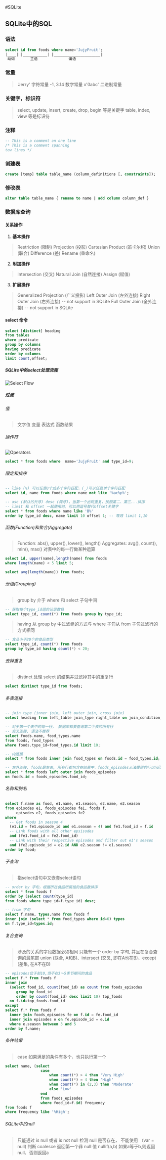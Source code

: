 #SQLite

## SQLite中的SQL

### 语法
```sql
select id from foods where name='JujyFruit';
|____| |___________| |_____________________|
 动词       主语              谓语
```

### 常量

> 'Jerry' 字符常量
> -1, 3.14 数字常量
> x'0abc' 二进制常量

### 关键字，标识符

> select, update, insert, create, drop, begin 等是关键字
> table, index, view 等是标识符

### 注释

```sql
-- This is a comment on one line
/* This is a comment spanning
tow lines */
```

### 创建表

```sql
create [temp] table table_name (column_definitions [, constraints]);
```

### 修改表

```sql
alter table table_name { rename to name | add column column_def }
```

### 数据库查询

#### 关系操作

1. **基本操作**
> Restriction (限制)
> Projection (投影)
> Cartesian Product (笛卡尔积)
> Union (联合)
> Difference (差)
> Rename (重命名)

2. **附加操作**
> Intersection (交叉)
> Natural Join (自然连接)
> Assign (赋值)

3. **扩展操作**
> Generalized Projection (广义投影) 
> Left Outer Join (左外连接)
> Right Outer Join (右外连接) -- not support in SQLite
> Full Outer Join (全外连接) -- not support in SQLite

#### select 命令

```sql
select [distinct] heading
from tables
where predicate
group by columns
having predicate
order by columns
limit count,offset;
```

##### SQLite中的select处理流程

![Select Flow](images/select_flow.png "SQLite中的select处理流程")

##### 过滤

###### 值

> 文字值
> 变量
> 表达式
> 函数结果

###### 操作符

![Operators](images/operators.png "二元操作符")

```sql
select * from foods where  name='JujyFruit' and type_id=9;
```

###### 限定和排序

```sql
-- like (%) 可以任意0个或多个字符匹配，(_)可以任意单个字符匹配
select id, name from foods where name not like '%ac%p%';

-- asc (默认的升序) desc (降序)，当第一个出现重复，按照第二、第三...排序
-- limit 和 offset 一起使用时，可以用逗号替代offset关键字
select * from foods where name like 'B%'
order by type_id desc, name limit 10 offset 1; -- 等效 limit 1,10
```

###### 函数(Function)和聚合(Aggregate)

> Function: abs(), upper(), lower(), length()
> Aggregates: avg(), count(), min(), max() 对表中的每一行做某种运算

```sql
select id, upper(name),length(name) from foods
where length(name) < 5 limit 5;

select avg(length(name)) from foods;
```

###### 分组(Grouping)

> group by 介于 where 和 select 子句中间

```sql
-- 获取每个type_id组的记录数目
select type_id, count(*) from foods group by type_id;
```
> having 从 group by 中过滤组的方式与 where 子句从 from 子句过滤行的方式相同

```sql
-- 食品小于20个的食品类型
select type_id, count(*) from foods
group by type_id having count(*) < 20;
```
###### 去掉重复

> distinct 处理 select 的结果并过滤掉其中的重复行

```sql
select distinct type_id from foods;
```

###### 多表连接

```sql
-- join_type (inner join, left outer join, cross join)
select heading from left_table join_type right_table on join_condition;

-- 对于第一个表中的每一行， 数据库都要查询第二个表的所有行
-- 交叉连接, 语法不推荐
select foods.name, food_types.name
from foods, food_types
where foods.type_id=food_types.id limit 10;

-- 内连接
select * from foods inner join food_types on foods.id = food_types.id;

-- 左外连接, foods是左表, 所有行都包含在结果中，foods_episodes无法提供的行以null补充
select * from foods left outer join foods_episodes
on foods.id = foods_episodes.food_id;
```

###### 名称和别名

```sql
select f.name as food, e1.name, e1.season, e2.name, e2.season
from episodes e1, foods_episodes fe1, foods f,
     episodes e2, foods_episodes fe2
where
  -- Get foods in season 4
  (e1.id = fe1.episode_id and e1.season = 4) and fe1.food_id = f.id
  -- Link foods with all other epsisodes
  and (fe1.food_id = fe2.food_id)
  -- Link with their respective episodes and filter out e1's season
  and (fe2.episode_id = e2.id AND e2.season != e1.season)
order by food;
```

###### 子查询

> 指select语句中又嵌套select语句

```sql
-- order by 字句，根据所在食品所属组的食品数排序
select * from foods f
order by (select count(type_id)
from foods where type_id=f.type_id) desc;

-- from 字句
select f.name, types.name from foods f
inner join (select * from food_types where id=6) types
on f.type_id=types.id;
```

###### 复合查询

> 涉及的关系的字段数据必须相同
> 只能有一个 order by 字句, 并且在复合查询的最尾部
> union (联合, A和B)、intersect (交叉, 即在A也在B)、except (差集, 在A不在B)

```sql
-- episodes位于前10,但不在3～5季节期间的食品
select f.* from foods f
inner join
  (select food_id, count(food_id) as count from foods_episodes
     group by food_id
     order by count(food_id) desc limit 10) top_foods
  on f.id=top_foods.food_id
except
select f.* from foods f
  inner join foods_episodes fe on f.id = fe.food_id
  inner join episodes e on fe.episode_id = e.id
  where e.season between 3 and 5
order by f.name;
```

###### 条件结果

> case 如果满足的条件有多个，也只执行第一个

```sql
select name, (select
                case
                    when count(*) > 4 then 'Very High'
                    when count(*) = 4 then 'High'
                    when count(*) in (2,3) then 'Moderate'
                    else 'Low'
                end
                from foods_episodes
                where food_id=f.id) frequency
from foods f
where frequency like '%High';
```

###### SQLite中的null

> 只能通过 is null 或者 is not null 检测 null 是否存在， 不能使用 （var = null) 判断
> coalesce 返回第一个非 null 值
> nullif(a,b) 如果a等于b,则返回null，否则返回a

